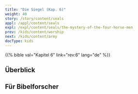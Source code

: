```yaml
---
title: "Die Siegel (Kap. 6)"
weight: 40
story: /story/content/seals
appl: /appl/content/seals
expl: /expl/content/seals/the-mystery-of-the-four-horse-men
prev: /kids/content/worship
next: /kids/content/army
docType: kids
---
```



{{% bible val="Kapitel 6" link="rev:6" lang="de" %}}


## Überblick


## Für Bibelforscher